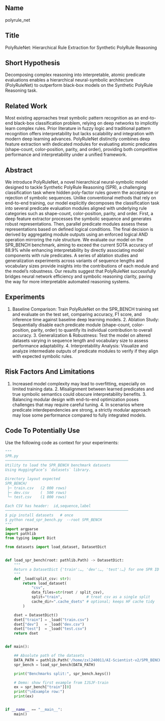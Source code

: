 ## Name

polyrule_net

## Title

PolyRuleNet: Hierarchical Rule Extraction for Synthetic PolyRule Reasoning

## Short Hypothesis

Decomposing complex reasoning into interpretable, atomic predicate evaluations enables a hierarchical neural-symbolic architecture (PolyRuleNet) to outperform black-box models on the Synthetic PolyRule Reasoning task.

## Related Work

Most existing approaches treat symbolic pattern recognition as an end-to-end black-box classification problem, relying on deep networks to implicitly learn complex rules. Prior literature in fuzzy logic and traditional pattern recognition offers interpretability but lacks scalability and integration with modern deep learning advances. PolyRuleNet distinctly combines deep feature extraction with dedicated modules for evaluating atomic predicates (shape-count, color-position, parity, and order), providing both competitive performance and interpretability under a unified framework.

## Abstract

We introduce PolyRuleNet, a novel hierarchical neural-symbolic model designed to tackle Synthetic PolyRule Reasoning (SPR), a challenging classification task where hidden poly-factor rules govern the acceptance or rejection of symbolic sequences. Unlike conventional methods that rely on end-to-end training, our model explicitly decomposes the classification task into several predicate evaluation modules aligned with underlying rule categories such as shape-count, color-position, parity, and order. First, a deep feature extractor processes the symbolic sequence and generates robust representations. Then, parallel predicate modules assess these representations based on defined logical conditions. The final decision is derived by aggregating module outputs using an enforced logical AND operation mirroring the rule structure. We evaluate our model on the SPR_BENCH benchmark, aiming to exceed the current SOTA accuracy of 88.9% while enhancing interpretability by directly associating model components with rule predicates. A series of ablation studies and generalization experiments across variants of sequence lengths and vocabulary sizes provide insights into the contributions of each module and the model’s robustness. Our results suggest that PolyRuleNet successfully bridges neural network efficiency and symbolic reasoning clarity, paving the way for more interpretable automated reasoning systems.

## Experiments

1. Baseline Comparison: Train PolyRuleNet on the SPR_BENCH training set and evaluate on the test set, comparing accuracy, F1 score, and inference time against baseline deep learning models. 2. Ablation Study: Sequentially disable each predicate module (shape-count, color-position, parity, order) to quantify its individual contribution to overall accuracy. 3. Generalization & Robustness: Test the model on altered datasets varying in sequence length and vocabulary size to assess performance adaptability. 4. Interpretability Analysis: Visualize and analyze intermediate outputs of predicate modules to verify if they align with expected symbolic rules.

## Risk Factors And Limitations

1. Increased model complexity may lead to overfitting, especially on limited training data. 2. Misalignment between learned predicates and true symbolic semantics could obscure interpretability benefits. 3. Balancing modular design with end-to-end optimization poses challenges that may require careful tuning. 4. In scenarios where predicate interdependencies are strong, a strictly modular approach may lose some performance compared to fully integrated models.

## Code To Potentially Use

Use the following code as context for your experiments:

```python
"""
SPR.py
────────────────────────────────────────────────────────
Utility to load the SPR_BENCH benchmark datasets
Using HuggingFace’s `datasets` library.

Directory layout expected
SPR_BENCH/
 ├─ train.csv   (2 000 rows)
 ├─ dev.csv     (  500 rows)
 └─ test.csv    (1 000 rows)

Each CSV has header:  id,sequence,label
────────────────────────────────────────────────────────
$ pip install datasets   # once
$ python read_spr_bench.py  --root SPR_BENCH
"""
import argparse
import pathlib
from typing import Dict

from datasets import load_dataset, DatasetDict                                         # <- no pandas import


def load_spr_bench(root: pathlib.Path) -> DatasetDict:
    """
    Return a DatasetDict {'train':…, 'dev':…, 'test':…} for one SPR ID folder.
    """
    def _load(split_csv: str):
        return load_dataset(
            "csv",
            data_files=str(root / split_csv),
            split="train",           # treat csv as a single split
            cache_dir=".cache_dsets" # optional; keeps HF cache tidy
        )

    dset = DatasetDict()
    dset["train"] = _load("train.csv")
    dset["dev"]   = _load("dev.csv")
    dset["test"]  = _load("test.csv")
    return dset


def main():

    ## Absolute path of the datasets
    DATA_PATH = pathlib.Path('/home/zxl240011/AI-Scientist-v2/SPR_BENCH/')
    spr_bench = load_spr_bench(DATA_PATH)

    print("Benchmarks split:", spr_bench.keys())

    # Demo: show first example from IJSJF‑train
    ex = spr_bench["train"][0]
    print("\nExample row:")
    print(ex)          


if __name__ == "__main__":
    main()

```

